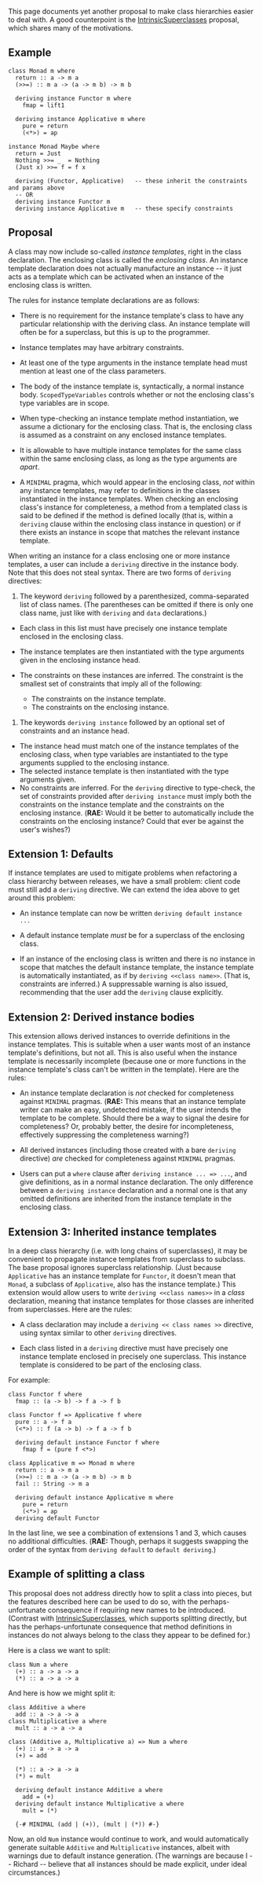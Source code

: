 
This page documents yet another proposal to make class hierarchies easier to deal with. A good counterpoint is the [IntrinsicSuperclasses](intrinsic-superclasses) proposal, which shares many of the motivations.

## Example

```wiki
class Monad m where
  return :: a -> m a
  (>>=) :: m a -> (a -> m b) -> m b

  deriving instance Functor m where
    fmap = lift1

  deriving instance Applicative m where
    pure = return
    (<*>) = ap

instance Monad Maybe where
  return = Just
  Nothing >>= _  = Nothing
  (Just x) >>= f = f x

  deriving (Functor, Applicative)   -- these inherit the constraints and params above
  -- OR
  deriving instance Functor m
  deriving instance Applicative m   -- these specify constraints
```

## Proposal


A class may now include so-called *instance templates*, right in the class declaration. The enclosing class is called the *enclosing class*. An instance template declaration does not actually manufacture an instance -- it just acts as a template which can be activated when an instance of the enclosing class is written.


The rules for instance template declarations are as follows:

- There is no requirement for the instance template's class to have any particular relationship with the deriving class. An instance template will often be for a superclass, but this is up to the programmer.

- Instance templates may have arbitrary constraints.

- At least one of the type arguments in the instance template head must mention at least one of the class parameters.

- The body of the instance template is, syntactically, a normal instance body. `ScopedTypeVariables` controls whether or not the enclosing class's type variables are in scope.

- When type-checking an instance template method instantiation, we assume a dictionary for the enclosing class. That is, the enclosing class is assumed as a constraint on any enclosed instance templates.

- It is allowable to have multiple instance templates for the same class within the same enclosing class, as long as the type arguments are *apart*.

- A `MINIMAL` pragma, which would appear in the enclosing class, *not* within any instance templates, may refer to definitions in the classes instantiated in the instance templates. When checking an enclosing class's instance for completeness, a method from a templated class is said to be defined if the method is defined locally (that is, within a `deriving` clause within the enclosing class instance in question) or if there exists an instance in scope that matches the relevant instance template.


When writing an instance for a class enclosing one or more instance templates, a user can include a `deriving` directive in the instance body. Note that this does not steal syntax. There are two forms of `deriving` directives:

1. The keyword `deriving` followed by a parenthesized, comma-separated list of class names. (The parentheses can be omitted if there is only one class name, just like with `deriving` and `data` declarations.)

  - Each class in this list must have precisely one instance template enclosed in the enclosing class.
  - The instance templates are then instantiated with the type arguments given in the enclosing instance head. 
  - The constraints on these instances are inferred. The constraint is the smallest set of constraints that imply all of the following:

    - The constraints on the instance template.
    - The constraints on the enclosing instance.

1. The keywords `deriving instance` followed by an optional set of constraints and an instance head.

  - The instance head must match one of the instance templates of the enclosing class, when type variables are instantiated to the type arguments supplied to the enclosing instance.
  - The selected instance template is then instantiated with the type arguments given.
  - No constraints are inferred. For the `deriving` directive to type-check, the set of constraints provided after `deriving instance` must imply both the constraints on the instance template and the constraints on the enclosing instance. (**RAE:** Would it be better to automatically include the constraints on the enclosing instance? Could that ever be against the user's wishes?)

## Extension 1: Defaults


If instance templates are used to mitigate problems when refactoring a class hierarchy between releases, we have a small problem: client code must still add a `deriving` directive. We can extend the idea above to get around this problem:

- An instance template can now be written `deriving default instance ...`

- A default instance template *must* be for a superclass of the enclosing class.

- If an instance of the enclosing class is written and there is no instance in scope that matches the default instance template, the instance template is automatically instantiated, as if by `deriving <<class name>>`. (That is, constraints are inferred.) A suppressable warning is also issued, recommending that the user add the `deriving` clause explicitly.

## Extension 2: Derived instance bodies


This extension allows derived instances to override definitions in the instance templates. This is suitable when a user wants most of an instance template's definitions, but not all. This is also useful when the instance template is necessarily incomplete (because one or more functions in the instance template's class can't be written in the template). Here are the rules:

- An instance template declaration is *not* checked for completeness against `MINIMAL` pragmas. (**RAE:** This means that an instance template writer can make an easy, undetected mistake, if the user intends the template to be complete. Should there be a way to signal the desire for completeness? Or, probably better, the desire for incompleteness, effectively suppressing the completeness warning?)

- All derived instances (including those created with a bare `deriving` directive) *are* checked for completeness against `MINIMAL` pragmas.

- Users can put a `where` clause after `deriving instance ... => ...`, and give definitions, as in a normal instance declaration. The only difference between a `deriving instance` declaration and a normal one is that any omitted definitions are inherited from the instance template in the enclosing class.

## Extension 3: Inherited instance templates


In a deep class hierarchy (i.e. with long chains of superclasses), it may be convenient to propagate instance templates from superclass to subclass. The base proposal ignores superclass relationship. (Just because `Applicative` has an instance template for `Functor`, it doesn't mean that `Monad`, a subclass of `Applicative`, also has the instance template.) This extension would allow users to write `deriving <<class names>>` in a *class* declaration, meaning that instance templates for those classes are inherited from superclasses. Here are the rules:

- A class declaration may include a `deriving << class names >>` directive, using syntax similar to other `deriving` directives.

- Each class listed in a `deriving` directive must have precisely one instance template enclosed in precisely one superclass. This instance template is considered to be part of the enclosing class.


For example:

```wiki
class Functor f where
  fmap :: (a -> b) -> f a -> f b

class Functor f => Applicative f where
  pure :: a -> f a
  (<*>) :: f (a -> b) -> f a -> f b

  deriving default instance Functor f where
    fmap f = (pure f <*>)

class Applicative m => Monad m where
  return :: a -> m a
  (>>=) :: m a -> (a -> m b) -> m b
  fail :: String -> m a

  deriving default instance Applicative m where
    pure = return
    (<*>) = ap
  deriving default Functor
```


In the last line, we see a combination of extensions 1 and 3, which causes no additional difficulties. (**RAE:** Though, perhaps it suggests swapping the order of the syntax from `deriving default` to `default deriving`.)

## Example of splitting a class


This proposal does not address directly how to split a class into pieces, but the features described here can be used to do so, with the perhaps-unfortunate consequence if requiring new names to be introduced. (Contrast with [IntrinsicSuperclasses](intrinsic-superclasses), which supports splitting directly, but has the perhaps-unfortunate consequence that method definitions in instances do not always belong to the class they appear to be defined for.)


Here is a class we want to split:

```wiki
class Num a where
  (+) :: a -> a -> a
  (*) :: a -> a -> a
```


And here is how we might split it:

```wiki
class Additive a where
  add :: a -> a -> a
class Multiplicative a where
  mult :: a -> a -> a

class (Additive a, Multiplicative a) => Num a where
  (+) :: a -> a -> a
  (+) = add

  (*) :: a -> a -> a
  (*) = mult

  deriving default instance Additive a where
    add = (+)
  deriving default instance Multiplicative a where
    mult = (*)

  {-# MINIMAL (add | (+)), (mult | (*)) #-}
```


Now, an old `Num` instance would continue to work, and would automatically generate suitable `Additive` and `Multiplicative` instances, albeit with warnings due to default instance generation. (The warnings are because I -- Richard -- believe that all instances should be made explicit, under ideal circumstances.)
